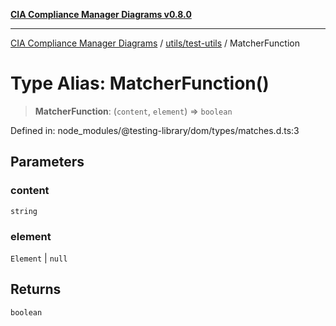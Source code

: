 [**CIA Compliance Manager Diagrams v0.8.0**](../../../README.md)

***

[CIA Compliance Manager Diagrams](../../../modules.md) / [utils/test-utils](../README.md) / MatcherFunction

# Type Alias: MatcherFunction()

> **MatcherFunction**: (`content`, `element`) => `boolean`

Defined in: node\_modules/@testing-library/dom/types/matches.d.ts:3

## Parameters

### content

`string`

### element

`Element` | `null`

## Returns

`boolean`
